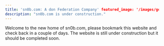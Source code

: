 ```yaml
---
title: 'sn0b.com: A don Federation Company' featured_image: '/images/gohugo-default-sample-hero-image.jpg'
description: "sn0b.com is under construction."
---
```


Welcome to the new home of sn0b.com, please bookmark this website and check back in a couple of days. The website is
still under construction but it should be completed soon.
